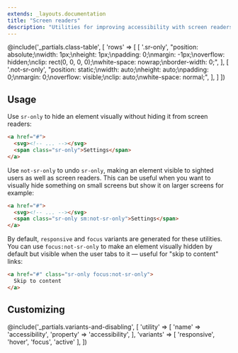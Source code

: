 ```yaml
---
extends: _layouts.documentation
title: "Screen readers"
description: "Utilities for improving accessibility with screen readers."
---
```


@include('_partials.class-table', [
  'rows' => [
    [
      '.sr-only',
      "position: absolute;\nwidth: 1px;\nheight: 1px;\npadding: 0;\nmargin: -1px;\noverflow: hidden;\nclip: rect(0, 0, 0, 0);\nwhite-space: nowrap;\nborder-width: 0;",
    ],
    [
      '.not-sr-only',
      "position: static;\nwidth: auto;\nheight: auto;\npadding: 0;\nmargin: 0;\noverflow: visible;\nclip: auto;\nwhite-space: normal;",
    ],
  ]
])

## Usage

Use `sr-only` to hide an element visually without hiding it from screen readers:

```html
<a href="#">
  <svg><!-- ... --></svg>
  <span class="sr-only">Settings</span>
</a>
```

Use `not-sr-only` to undo `sr-only`, making an element visible to sighted users as well as screen readers. This can be useful when you want to visually hide something on small screens but show it on larger screens for example:

```html
<a href="#">
  <svg><!-- ... --></svg>
  <span class="sr-only sm:not-sr-only">Settings</span>
</a>
```

By default, `responsive` and `focus` variants are generated for these utilities. You can use `focus:not-sr-only` to make an element visually hidden by default but visible when the user tabs to it — useful for "skip to content" links:

```html
<a href="#" class="sr-only focus:not-sr-only">
  Skip to content
</a>
```

## Customizing

@include('_partials.variants-and-disabling', [
    'utility' => [
        'name' => 'accessibility',
        'property' => 'accessibility',
    ],
    'variants' => [
        'responsive', 'hover', 'focus', 'active'
    ],
])